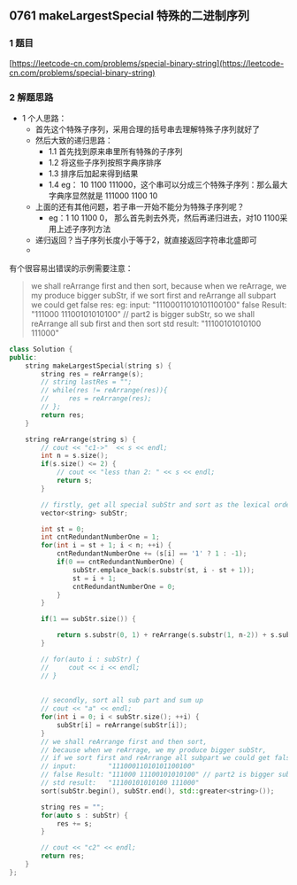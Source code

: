 ## 0761 makeLargestSpecial 特殊的二进制序列

### 1 题目
[https://leetcode-cn.com/problems/special-binary-string](https://leetcode-cn.com/problems/special-binary-string)

### 2 解题思路
- 1 个人思路：
  - 首先这个特殊子序列，采用合理的括号串去理解特殊子序列就好了
  - 然后大致的递归思路：
    - 1.1 首先找到原来串里所有特殊的子序列
    - 1.2 将这些子序列按照字典序排序
    - 1.3 排序后加起来得到结果
    - 1.4 eg： 10 1100 111000，这个串可以分成三个特殊子序列：那么最大字典序显然就是 111000 1100 10
  - 上面的还有其他问题，若子串一开始不能分为特殊子序列呢？
    - eg：1 10 1100 0， 那么首先剥去外壳，然后再递归进去，对10 1100采用上述子序列方法
  - 递归返回？当子序列长度小于等于2，就直接返回字符串北盛即可
  - 
有个很容易出错误的示例需要注意：
> we shall reArrange first and then sort,
> because when we reArrage, we my produce bigger subStr, 
> if we sort first and reArrange all subpart we could get false res: eg: 
> input:        "11100011010101100100"
> false Result: "111000 11100101010100" // part2 is bigger subStr, so we shall reArrange all sub first and then sort
> std result:   "11100101010100 111000" 
```cpp
class Solution {
public:
    string makeLargestSpecial(string s) {
        string res = reArrange(s);
        // string lastRes = "";
        // while(res != reArrange(res)){
        //     res = reArrange(res);
        // };
        return res;
    }

    string reArrange(string s) {
        // cout << "c1->"  << s << endl;
        int n = s.size();
        if(s.size() <= 2) {
            // cout << "less than 2: " << s << endl;
            return s;
        }

        // firstly, get all special subStr and sort as the lexical order
        vector<string> subStr;

        int st = 0;
        int cntRedundantNumberOne = 1;
        for(int i = st + 1; i < n; ++i) {
            cntRedundantNumberOne += (s[i] == '1' ? 1 : -1);
            if(0 == cntRedundantNumberOne) {
                subStr.emplace_back(s.substr(st, i - st + 1));
                st = i + 1;
                cntRedundantNumberOne = 0;
            }
        }

        if(1 == subStr.size()) {

            return s.substr(0, 1) + reArrange(s.substr(1, n-2)) + s.substr(n-2, 1);
        }

        // for(auto i : subStr) {
        //     cout << i << endl;
        // }
        
        
        // secondly, sort all sub part and sum up
        // cout << "a" << endl;
        for(int i = 0; i < subStr.size(); ++i) {
            subStr[i] = reArrange(subStr[i]);
        }
        // we shall reArrange first and then sort,
        // because when we reArrage, we my produce bigger subStr, 
        // if we sort first and reArrange all subpart we could get false res: eg: 
        // input:        "11100011010101100100"
        // false Result: "111000 11100101010100" // part2 is bigger subStr, so we shall reArrange all sub first and then sort
        // std result:   "11100101010100 111000" 
        sort(subStr.begin(), subStr.end(), std::greater<string>());

        string res = "";
        for(auto s : subStr) {
            res += s;
        }

        // cout << "c2" << endl;
        return res;
    }
};
```
